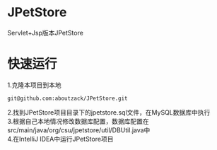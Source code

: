 # JPetStore
Servlet+Jsp版本JPetStore

# 快速运行  

1.克隆本项目到本地  

```
git@github.com:aboutzack/JPetStore.git
```  

2.找到JPetStore项目目录下的jpetstore.sql文件，在MySQL数据库中执行  
3.根据自己本地情况修改数据库配置，数据库配置在src/main/java/org/csu/jpetstore/util/DBUtil.java中  
4.在IntelliJ IDEA中运行JPetStore项目  